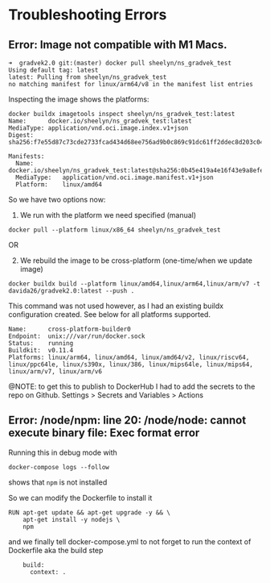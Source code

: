 # Troubleshooting Errors

## Error: Image not compatible with M1 Macs.
```
➜  gradvek2.0 git:(master) docker pull sheelyn/ns_gradvek_test
Using default tag: latest
latest: Pulling from sheelyn/ns_gradvek_test
no matching manifest for linux/arm64/v8 in the manifest list entries
```

Inspecting the image shows the platforms:

```
docker buildx imagetools inspect sheelyn/ns_gradvek_test:latest
Name:      docker.io/sheelyn/ns_gradvek_test:latest
MediaType: application/vnd.oci.image.index.v1+json
Digest:    sha256:f7e55d87c73cde2733fcad434d68ee756ad9b0c869c91dc61ff2ddec8d203c04
           
Manifests: 
  Name:        docker.io/sheelyn/ns_gradvek_test:latest@sha256:0b45e419a4e16f43e9a8efec22180b6cda9ef617a87e1258f19f02c9480af8fd
  MediaType:   application/vnd.oci.image.manifest.v1+json
  Platform:    linux/amd64
```

So we have two options now:

1. We run with the platform we need specified (manual)
```
docker pull --platform linux/x86_64 sheelyn/ns_gradvek_test
```
OR

2. We rebuild the image to be cross-platform (one-time/when we update image)

```
docker buildx build --platform linux/amd64,linux/arm64,linux/arm/v7 -t davida26/gradvek2.0:latest --push .
```

This command was not used however, as I had an existing buildx configuration created. See below for all platforms supported.

```
Name:      cross-platform-builder0
Endpoint:  unix:///var/run/docker.sock
Status:    running
Buildkit:  v0.11.4
Platforms: linux/arm64, linux/amd64, linux/amd64/v2, linux/riscv64, linux/ppc64le, linux/s390x, linux/386, linux/mips64le, linux/mips64, linux/arm/v7, linux/arm/v6
```

@NOTE: to get this to publish to DockerHub I had to add the secrets to the repo on Github. Settings > Secrets and Variables > Actions


## Error: /node/npm: line 20: /node/node: cannot execute binary file: Exec format error

Running this in debug mode with 

```
docker-compose logs --follow
```

shows that `npm` is not installed

So we can modify the Dockerfile to install it

```
RUN apt-get update && apt-get upgrade -y && \
    apt-get install -y nodejs \
    npm 
```

and we finally tell docker-compose.yml to not forget to run the context of Dockerfile aka the build step

```
    build:
      context: .
```




